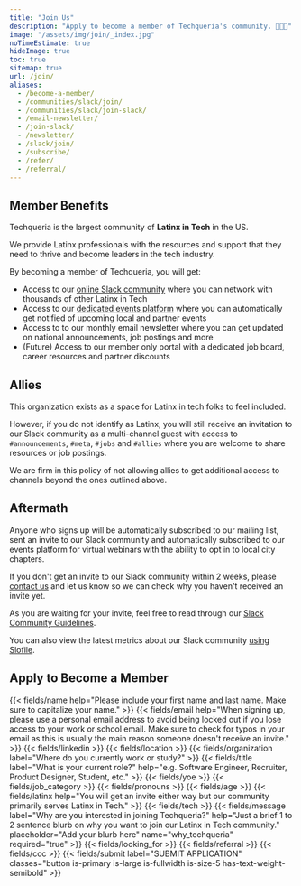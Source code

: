 ```yaml
---
title: "Join Us"
description: "Apply to become a member of Techqueria's community. 🌮➕➕"
image: "/assets/img/join/_index.jpg"
noTimeEstimate: true
hideImage: true
toc: true
sitemap: true
url: /join/
aliases:
  - /become-a-member/
  - /communities/slack/join/
  - /communities/slack/join-slack/
  - /email-newsletter/
  - /join-slack/
  - /newsletter/
  - /slack/join/
  - /subscribe/
  - /refer/
  - /referral/
---
```


## Member Benefits

Techqueria is the largest community of **Latinx in Tech** in the US.

We provide Latinx professionals with the resources and support that they need to thrive and become leaders in the tech industry.

By becoming a member of Techqueria, you will get:

- Access to our <a href="/communities/slack/" rel="noopener" target="_blank">online Slack community</a> where you can network with thousands of other Latinx in Tech
- Access to our <a href="https://events.techqueria.org" rel="noopener" target="_blank">dedicated events platform</a> where you can automatically get notified of upcoming local and partner events
- Access to to our monthly email newsletter where you can get updated on national announcements, job postings and more
- (Future) Access to our member only portal with a dedicated job board, career resources and partner discounts

## Allies

This organization exists as a space for Latinx in tech folks to feel included.

However, if you do not identify as Latinx, you will still receive an invitation to our Slack community as a multi-channel guest with access to `#announcements`, `#meta`, `#jobs` and `#allies` where you are welcome to share resources or job postings.

We are firm in this policy of not allowing allies to get additional access to channels beyond the ones outlined above.

## Aftermath

Anyone who signs up will be automatically subscribed to our mailing list, sent an invite to our Slack community and automatically subscribed to our events platform for virtual webinars with the ability to opt in to local city chapters.

If you don't get an invite to our Slack community within 2 weeks, please [contact us](/contact) and let us know so we can check why you haven't received an invite yet.

As you are waiting for your invite, feel free to read through our [Slack Community Guidelines](/slack/community-guidelines/).

You can also view the latest metrics about our Slack community [using Slofile](https://slofile.com/slack/techqueria).

## Apply to Become a Member

<form name="Become a Member" method="POST" data-netlify-recaptcha="true" data-netlify="true" action="/success/member/" class="form--centered mt-2 no-ids" id="form_become_a_member">
  <input type="hidden" aria-label="Subject" name="_subject" value="Techqueria - Become a Member">
  {{< fields/name help="Please include your first name and last name. Make sure to capitalize your name." >}}
  {{< fields/email help="When signing up, please use a personal email address to avoid being locked out if you lose access to your work or school email. Make sure to check for typos in your email as this is usually the main reason someone doesn't receive an invite." >}}
  {{< fields/linkedin >}}
  {{< fields/location >}}
  {{< fields/organization label="Where do you currently work or study?" >}}
  {{< fields/title label="What is your current role?" help="e.g. Software Engineer, Recruiter, Product Designer, Student, etc." >}}
  {{< fields/yoe >}}
  {{< fields/job_category >}}
  {{< fields/pronouns >}}
  {{< fields/age >}}
  {{< fields/latinx help="You will get an invite either way but our community primarily serves Latinx in Tech." >}}
  {{< fields/tech >}}
  {{< fields/message label="Why are you interested in joining Techqueria?" help="Just a brief 1 to 2 sentence blurb on why you want to join our Latinx in Tech community." placeholder="Add your blurb here" name="why_techqueria" required="true" >}}
  {{< fields/looking_for >}}
  {{< fields/referral >}}
  {{< fields/coc >}}
  {{< fields/submit label="SUBMIT APPLICATION" classes="button is-primary is-large is-fullwidth is-size-5 has-text-weight-semibold" >}}
</form>
<script src="/assets/js/join.js"></script>
